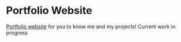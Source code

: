 # Portfolio Website
[Portfolio website](https://joacopaz.github.io/Portfolio_Website/) for you to know me and my projects!
Current work in progress
